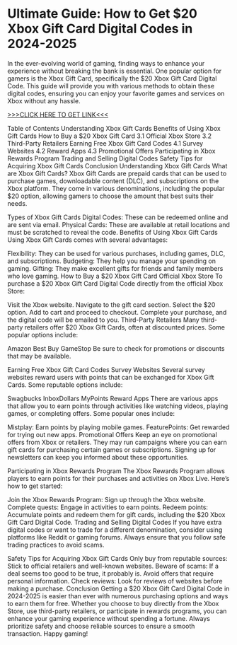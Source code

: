 # Ultimate Guide: How to Get $20 Xbox Gift Card Digital Codes in 2024-2025
In the ever-evolving world of gaming, finding ways to enhance your experience without breaking the bank is essential. One popular option for gamers is the Xbox Gift Card, specifically the $20 Xbox Gift Card Digital Code. This guide will provide you with various methods to obtain these digital codes, ensuring you can enjoy your favorite games and services on Xbox without any hassle.

[>>>CLICK HERE TO GET LINK<<<](https://freesingup.online/allgiftcards/)

Table of Contents
Understanding Xbox Gift Cards
Benefits of Using Xbox Gift Cards
How to Buy a $20 Xbox Gift Card
3.1 Official Xbox Store
3.2 Third-Party Retailers
Earning Free Xbox Gift Card Codes
4.1 Survey Websites
4.2 Reward Apps
4.3 Promotional Offers
Participating in Xbox Rewards Program
Trading and Selling Digital Codes
Safety Tips for Acquiring Xbox Gift Cards
Conclusion
Understanding Xbox Gift Cards
What are Xbox Gift Cards?
Xbox Gift Cards are prepaid cards that can be used to purchase games, downloadable content (DLC), and subscriptions on the Xbox platform. They come in various denominations, including the popular $20 option, allowing gamers to choose the amount that best suits their needs.

Types of Xbox Gift Cards
Digital Codes: These can be redeemed online and are sent via email.
Physical Cards: These are available at retail locations and must be scratched to reveal the code.
Benefits of Using Xbox Gift Cards
Using Xbox Gift Cards comes with several advantages:

Flexibility: They can be used for various purchases, including games, DLC, and subscriptions.
Budgeting: They help you manage your spending on gaming.
Gifting: They make excellent gifts for friends and family members who love gaming.
How to Buy a $20 Xbox Gift Card
Official Xbox Store
To purchase a $20 Xbox Gift Card Digital Code directly from the official Xbox Store:

Visit the Xbox website.
Navigate to the gift card section.
Select the $20 option.
Add to cart and proceed to checkout.
Complete your purchase, and the digital code will be emailed to you.
Third-Party Retailers
Many third-party retailers offer $20 Xbox Gift Cards, often at discounted prices. Some popular options include:

Amazon
Best Buy
GameStop
Be sure to check for promotions or discounts that may be available.

Earning Free Xbox Gift Card Codes
Survey Websites
Several survey websites reward users with points that can be exchanged for Xbox Gift Cards. Some reputable options include:

Swagbucks
InboxDollars
MyPoints
Reward Apps
There are various apps that allow you to earn points through activities like watching videos, playing games, or completing offers. Some popular ones include:

Mistplay: Earn points by playing mobile games.
FeaturePoints: Get rewarded for trying out new apps.
Promotional Offers
Keep an eye on promotional offers from Xbox or retailers. They may run campaigns where you can earn gift cards for purchasing certain games or subscriptions. Signing up for newsletters can keep you informed about these opportunities.

Participating in Xbox Rewards Program
The Xbox Rewards Program allows players to earn points for their purchases and activities on Xbox Live. Here’s how to get started:

Join the Xbox Rewards Program: Sign up through the Xbox website.
Complete quests: Engage in activities to earn points.
Redeem points: Accumulate points and redeem them for gift cards, including the $20 Xbox Gift Card Digital Code.
Trading and Selling Digital Codes
If you have extra digital codes or want to trade for a different denomination, consider using platforms like Reddit or gaming forums. Always ensure that you follow safe trading practices to avoid scams.

Safety Tips for Acquiring Xbox Gift Cards
Only buy from reputable sources: Stick to official retailers and well-known websites.
Beware of scams: If a deal seems too good to be true, it probably is. Avoid offers that require personal information.
Check reviews: Look for reviews of websites before making a purchase.
Conclusion
Getting a $20 Xbox Gift Card Digital Code in 2024-2025 is easier than ever with numerous purchasing options and ways to earn them for free. Whether you choose to buy directly from the Xbox Store, use third-party retailers, or participate in rewards programs, you can enhance your gaming experience without spending a fortune. Always prioritize safety and choose reliable sources to ensure a smooth transaction. Happy gaming!

